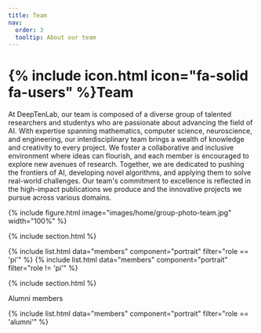```yaml
---
title: Team
nav:
  order: 3
  tooltip: About our team
---
```


# {% include icon.html icon="fa-solid fa-users" %}Team

At DeepTenLab, our team is composed of a diverse group of talented researchers and studentys who are passionate about advancing the field of AI. With expertise spanning mathematics, computer science, neuroscience, and engineering, our interdisciplinary team brings a wealth of knowledge and creativity to every project. We foster a collaborative and inclusive environment where ideas can flourish, and each member is encouraged to explore new avenues of research. Together, we are dedicated to pushing the frontiers of AI, developing novel algorithms, and applying them to solve real-world challenges. Our team's commitment to excellence is reflected in the high-impact publications we produce and the innovative projects we pursue across various domains.

{%
  include figure.html
  image="images/home/group-photo-team.jpg"
  width="100%"
%}


{% include section.html %}



{% include list.html data="members" component="portrait" filter="role == 'pi'" %}
{% include list.html data="members" component="portrait" filter="role != 'pi'" %}

{% include section.html %}

Alumni members

{% include list.html data="members" component="portrait" filter="role == 'alumni'" %}
